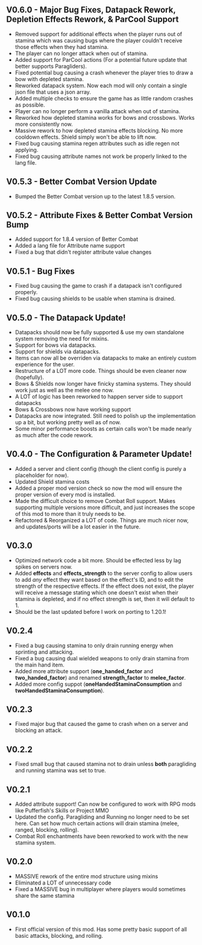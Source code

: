 ## V0.6.0 - Major Bug Fixes, Datapack Rework, Depletion Effects Rework, & ParCool Support
- Removed support for additional effects when the player runs out of stamina which was causing bugs where
  the player couldn't receive those effects when they had stamina. 
- The player can no longer attack when out of stamina.
- Added support for ParCool actions (For a potential future update that better supports Paragliders).
- Fixed potential bug causing a crash whenever the player tries to draw a bow with depleted stamina.
- Reworked datapack system. Now each mod will only contain a single json file that uses a json array.
- Added multiple checks to ensure the game has as little random crashes as possible.
- Player can no longer perform a vanilla attack when out of stamina.
- Reworked how depleted stamina works for bows and crossbows. Works more consistently now.
- Massive rework to how depleted stamina effects blocking. No more cooldown effects. Shield simply won't be able to lift now.
- Fixed bug causing stamina regen attributes such as idle regen not applying.
- Fixed bug causing attribute names not work be properly linked to the lang file.

## V0.5.3 - Better Combat Version Update
- Bumped the Better Combat version up to the latest 1.8.5 version.

## V0.5.2 - Attribute Fixes & Better Combat Version Bump
- Added support for 1.8.4 version of Better Combat
- Added a lang file for Attribute name support
- Fixed a bug that didn't register attribute value changes

## V0.5.1 - Bug Fixes
- Fixed bug causing the game to crash if a datapack isn't configured properly.
- Fixed bug causing shields to be usable when stamina is drained.

## V0.5.0 - The Datapack Update!
- Datapacks should now be fully supported & use my own standalone system removing the need for mixins.
- Support for bows via datapacks.
- Support for shields via datapacks.
- Items can now all be overriden via datapacks to make an entirely custom experience for the user.
- Restructure of a LOT more code. Things should be even cleaner now (hopefully).
- Bows & Shields now longer have finicky stamina systems. They should work just as well as the melee one now. 
- A LOT of logic has been reworked to happen server side to support datapacks
- Bows & Crossbows now have working support
- Datapacks are now integrated. Still need to polish up the implementation up a bit, but working pretty well as of now.
- Some minor performance boosts as certain calls won't be made nearly as much after the code rework.

## V0.4.0 - The Configuration & Parameter Update!
- Added a server and client config (though the client config is purely a placeholder for now).
- Updated Shield stamina costs
- Added a proper mod version check so now the mod will ensure the proper version of every mod is installed.
- Made the difficult choice to remove Combat Roll support. Makes supporting multiple versions more difficult, and just increases the scope of this mod to more than it truly needs to be.
- Refactored & Reorganized a LOT of code. Things are much nicer now, and updates/ports will be a lot easier in the future.

## V0.3.0
- Optimized network code a bit more. Should be effected less by lag spikes on servers now.
- Added **effects** and **effects_strength** to the server config to allow users to add _any_ effect they want
  based on the effect's ID, and to edit the strength of the respective effects. If the effect does not exist,
  the player will receive a message stating which one doesn't exist when their stamina is depleted, and if no
  effect strength is set, then it will default to 1.
- Should be the last updated before I work on porting to 1.20.1!

## V0.2.4
- Fixed a bug causing stamina to only drain running energy when sprinting and attacking.
- Fixed a bug causing dual wielded weapons to only drain stamina from the main hand item.
- Added more attribute support (**one_handed_factor** and **two_handed_factor**) and renamed **strength_factor** to **melee_factor**.
- Added more config suppot (**oneHandedStaminaConsumption** and **twoHandedStaminaConsumption**).

## V0.2.3
- Fixed major bug that caused the game to crash when on a server and blocking an attack.

## V0.2.2
- Fixed small bug that caused stamina not to drain unless **both** paragliding and running stamina was set to true.

## V0.2.1
- Added attribute support! Can now be configured to work with RPG mods like Pufferfish's Skills or Project MMO
- Updated the config. Paragliding and Running no longer need to be set here. Can set how much certain actions will drain
  stamina (melee, ranged, blocking, rolling).
- Combat Roll enchantments have been reworked to work with the new stamina system.

## V0.2.0
- MASSIVE rework of the entire mod structure using mixins
- Eliminated a LOT of unnecessary code
- Fixed a MASSIVE bug in multiplayer where players would sometimes share the same stamina

## V0.1.0
- First official version of this mod. Has some pretty basic support of all basic attacks, blocking, and rolling.
